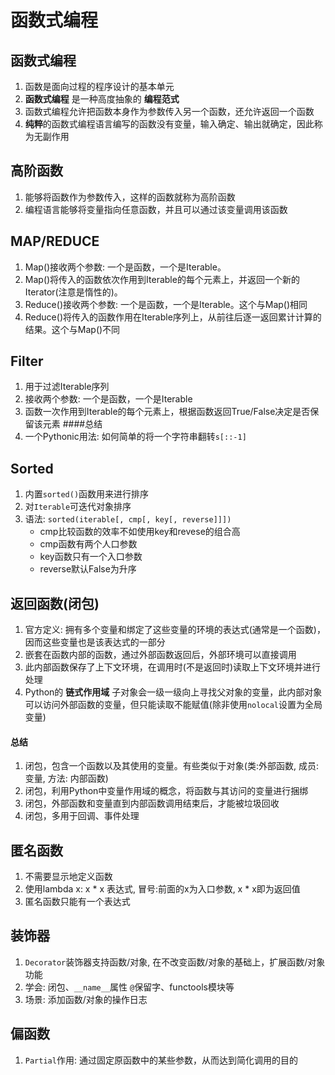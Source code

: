 # 函数式编程
## 函数式编程
1. 函数是面向过程的程序设计的基本单元
2. **函数式编程** 是一种高度抽象的 **编程范式**
2. 函数式编程允许把函数本身作为参数传入另一个函数，还允许返回一个函数
3. **纯粹**的函数式编程语言编写的函数没有变量，输入确定、输出就确定，因此称为无副作用

## 高阶函数
1. 能够将函数作为参数传入，这样的函数就称为高阶函数
2. 编程语言能够将变量指向任意函数，并且可以通过该变量调用该函数

## MAP/REDUCE
1. Map()接收两个参数: 一个是函数，一个是Iterable。
2. Map()将传入的函数依次作用到Iterable的每个元素上，并返回一个新的Iterator(注意是惰性的)。
3. Reduce()接收两个参数: 一个是函数，一个是Iterable。这个与Map()相同
4. Reduce()将传入的函数作用在Iterable序列上，从前往后逐一返回累计计算的结果。这个与Map()不同

## Filter
1. 用于过滤Iterable序列
2. 接收两个参数: 一个是函数，一个是Iterable
3. 函数一次作用到Iterable的每个元素上，根据函数返回True/False决定是否保留该元素
####总结
1. 一个Pythonic用法: 如何简单的将一个字符串翻转`s[::-1]`

## Sorted
1. 内置`sorted()`函数用来进行排序
2. 对`Iterable`可迭代对象排序
3. 语法: `sorted(iterable[, cmp[, key[, reverse]]])`
    - cmp比较函数的效率不如使用key和revese的组合高
    - cmp函数有两个人口参数
    - key函数只有一个入口参数
    - reverse默认False为升序

## 返回函数(闭包)
1. 官方定义: 拥有多个变量和绑定了这些变量的环境的表达式(通常是一个函数)，因而这些变量也是该表达式的一部分
2. 嵌套在函数内部的函数，通过外部函数返回后，外部环境可以直接调用
3. 此内部函数保存了上下文环境，在调用时(不是返回时)读取上下文环境并进行处理
4. Python的 **链式作用域** 子对象会一级一级向上寻找父对象的变量，此内部对象可以访问外部函数的变量，但只能读取不能赋值(除非使用`nolocal`设置为全局变量) 
#### 总结
1. 闭包，包含一个函数以及其使用的变量。有些类似于对象(类:外部函数, 成员:变量, 方法: 内部函数)
2. 闭包，利用Python中变量作用域的概念，将函数与其访问的变量进行捆绑
3. 闭包，外部函数和变量直到内部函数调用结束后，才能被垃圾回收
4. 闭包，多用于回调、事件处理

## 匿名函数
1. 不需要显示地定义函数
2. 使用lambda x: x * x 表达式, 冒号:前面的x为入口参数, x * x即为返回值
3. 匿名函数只能有一个表达式

## 装饰器
1. `Decorator`装饰器支持函数/对象, 在不改变函数/对象的基础上，扩展函数/对象功能
2. 学会: 闭包、`__name__`属性 `@`保留字、functools模块等
3. 场景: 添加函数/对象的操作日志

## 偏函数
1. `Partial`作用: 通过固定原函数中的某些参数，从而达到简化调用的目的

